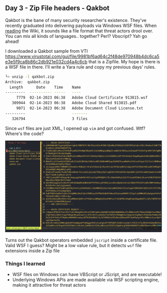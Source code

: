 ## Day 3 - Zip File headers - Qakbot

Qakbot is the bane of many security researcher's existence. They've recently graduated into delivering payloads via Windows WSF files. When [reading](https://en.wikipedia.org/wiki/Windows_Script_File) the Wiki, it sounds like a file format that threat actors drool over. You can mix all kinds of languages.. together? Perl? Vbscript? Yah go ahead!

I downloaded a Qakbot sample from VTI https://www.virustotal.com/gui/file/9981bf6ad64c2f48de970948b4dc6ca5e3e5f9ca8b86c2db921e032cd4a4c6cb that is a Zipfile. My hope is there is a WSF file in there. I'll write a Yara rule and copy my previous days' rules. 

```bash
└> unzip -l qakbot.zip
Archive:  qakbot.zip
  Length      Date    Time    Name
---------  ---------- -----   ----
     7779  02-14-2023 06:38   Adobe Cloud Certificate 913815.wsf
   309944  02-14-2023 06:38   Adobe Cloud Shared 913815.pdf
     9071  02-14-2023 06:38   Adobe Document Cloud License.txt
---------                     -------
   326794                     3 files
```

Since `wsf` files are just XML, I opened up `vim` and got confused. Wtf? Where's the code?

![code](./qakbot.png)

Turns out the Qakbot operators embedded `jscript` inside a certificate file. Valid WSF I guess? Might be a low value rule, but it detects `wsf` file extensions inside a Zip file


### Things I learned
* WSF files on Windows can have VBScript or JScript, and are executable!
* Underlying Windows APIs are made available via WSF scripting engine, making it attractive for threat actors